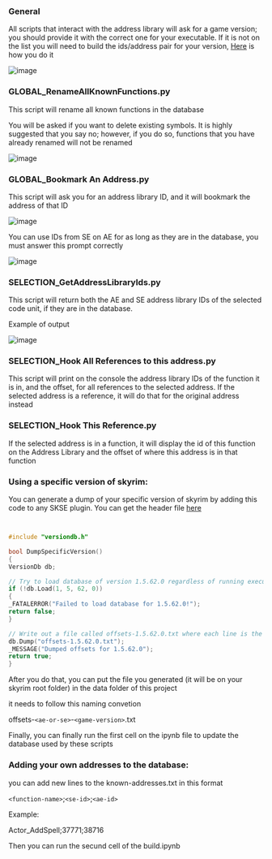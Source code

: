 ### General

All scripts that interact with the address library will ask for a game version; you should provide it with the correct one for your executable. If it is not on the list you will need to build the ids/address pair for your version, [Here](#using-a-specific-version-of-skyrim) is how you do it 

![image](https://github.com/Thiago099/ghidra_scripts/assets/66787043/3df63193-73c9-418a-ad59-80e1af03046e)


### GLOBAL_RenameAllKnownFunctions.py

This script will rename all known functions in the database

You will be asked if you want to delete existing symbols. It is highly suggested that you say no; however, if you do so, functions that you have already renamed will not be renamed

![image](https://github.com/Thiago099/ghidra_scripts/assets/66787043/051cbb55-2bd3-4688-b358-faeb0489781e)

### GLOBAL_Bookmark An Address.py

This script will ask you for an address library ID, and it will bookmark the address of that ID

![image](https://github.com/Thiago099/ghidra_scripts/assets/66787043/f5994d26-5ca6-4076-8b02-5cf197d3feec)

You can use IDs from SE on AE for as long as they are in the database, you must answer this prompt correctly

![image](https://github.com/Thiago099/ghidra_scripts/assets/66787043/819ae529-7c4d-405e-a03f-e60946c38ba2)

### SELECTION_GetAddressLibraryIds.py

This script will return both the AE and SE address library IDs of the selected code unit, if they are in the database.

Example of output

![image](https://github.com/Thiago099/ghidra_scripts/assets/66787043/367148a6-fd27-4cde-81c6-043f54ceb682)

### SELECTION_Hook All References to this address.py

This script will print on the console the address library IDs of the function it is in, and the offset, for all references to the selected address. If the selected address is a reference, it will do that for the original address instead

### SELECTION_Hook This Reference.py

If the selected address is in a function, it will display the id of this function on the Address Library and the offset of where this address is in that function

### Using a specific version of skyrim:

You can generate a dump of your specific version of skyrim by adding this code to any SKSE plugin. You can get the header file [here](https://www.nexusmods.com/skyrimspecialedition/mods/32444?tab=files)

```c++


#include "versiondb.h"

bool DumpSpecificVersion()
{
VersionDb db;

// Try to load database of version 1.5.62.0 regardless of running executable version.
if (!db.Load(1, 5, 62, 0))
{
_FATALERROR("Failed to load database for 1.5.62.0!");
return false;
}

// Write out a file called offsets-1.5.62.0.txt where each line is the ID and offset.
db.Dump("offsets-1.5.62.0.txt");
_MESSAGE("Dumped offsets for 1.5.62.0");
return true;
}
```

After you do that, you can put the file you generated (it will be on your skyrim root folder) in the data folder of this project

it needs to follow this naming convetion

offsets-`<ae-or-se>`-`<game-version>`.txt

Finally, you can finally run the first cell on the ipynb file to update the database used by these scripts

### Adding your own addresses to the database:

you can add new lines to the known-addresses.txt in this format

`<function-name>`;`<se-id>`;`<ae-id>`

Example:

Actor_AddSpell;37771;38716

Then you can run the secund cell of the build.ipynb
